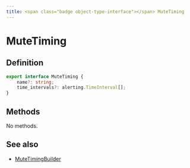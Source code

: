 ```yaml
---
title: <span class="badge object-type-interface"></span> MuteTiming
---
```

# <span class="badge object-type-interface"></span> MuteTiming

## Definition

```typescript
export interface MuteTiming {
	name?: string;
	time_intervals?: alerting.TimeInterval[];
}

```
## Methods

No methods.
## See also

 * <span class="badge builder"></span> [MuteTimingBuilder](./builder-MuteTimingBuilder.md)

